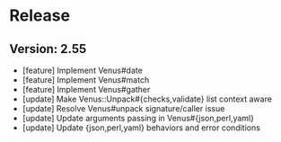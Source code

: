 # Release

## Version: 2.55

- [feature] Implement Venus#date
- [feature] Implement Venus#match
- [feature] Implement Venus#gather
- [update] Make Venus::Unpack#{checks,validate} list context aware
- [update] Resolve Venus#unpack signature/caller issue
- [update] Update arguments passing in Venus#{json,perl,yaml}
- [update] Update {json,perl,yaml} behaviors and error conditions


